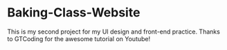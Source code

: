 # Baking-Class-Website
This is my second project for my UI design and front-end practice. Thanks to GTCoding for the awesome tutorial on Youtube!
